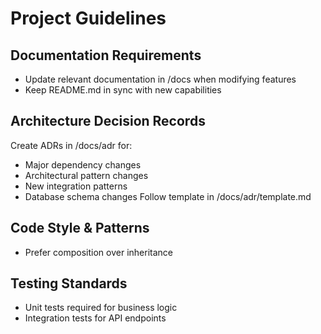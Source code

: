 # Project Guidelines

## Documentation Requirements

- Update relevant documentation in /docs when modifying features
- Keep README.md in sync with new capabilities

## Architecture Decision Records

Create ADRs in /docs/adr for:  

- Major dependency changes
- Architectural pattern changes
- New integration patterns
- Database schema changes Follow template in /docs/adr/template.md

## Code Style & Patterns

- Prefer composition over inheritance

## Testing Standards

- Unit tests required for business logic
- Integration tests for API endpoints
